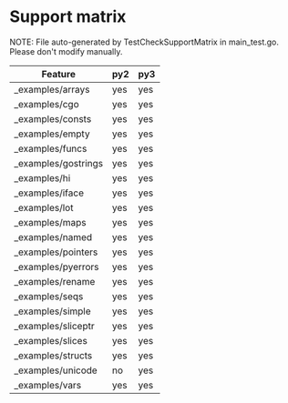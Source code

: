 # Support matrix

NOTE: File auto-generated by TestCheckSupportMatrix in main_test.go. Please
don't modify manually.

Feature |py2 | py3
--- | --- | ---
_examples/arrays | yes | yes
_examples/cgo | yes | yes
_examples/consts | yes | yes
_examples/empty | yes | yes
_examples/funcs | yes | yes
_examples/gostrings | yes | yes
_examples/hi | yes | yes
_examples/iface | yes | yes
_examples/lot | yes | yes
_examples/maps | yes | yes
_examples/named | yes | yes
_examples/pointers | yes | yes
_examples/pyerrors | yes | yes
_examples/rename | yes | yes
_examples/seqs | yes | yes
_examples/simple | yes | yes
_examples/sliceptr | yes | yes
_examples/slices | yes | yes
_examples/structs | yes | yes
_examples/unicode | no | yes
_examples/vars | yes | yes
